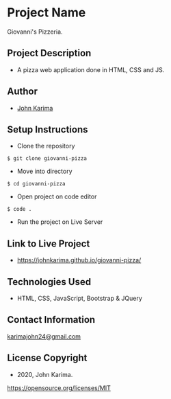 # Project Name 
Giovanni's Pizzeria.

## Project Description 
- A pizza web application done in HTML, CSS and JS.

## Author 
- [John Karima](https://github.com/JohnKarima)

## Setup Instructions 
- Clone the repository 
```
$ git clone giovanni-pizza
```
- Move into directory 
```
$ cd giovanni-pizza
```
- Open project on code editor 
```
$ code . 
```
- Run the project on Live Server

## Link to Live Project
- https://johnkarima.github.io/giovanni-pizza/

## Technologies Used
- HTML, CSS, JavaScript, Bootstrap & JQuery

## Contact Information
karimajohn24@gmail.com

## License Copyright 
- 2020, John Karima.

https://opensource.org/licenses/MIT